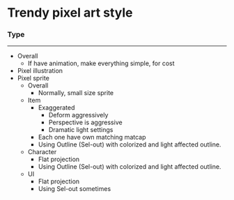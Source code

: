 # Trendy pixel art style
### Type
---
- Overall
	- If have animation, make everything simple, for cost
- Pixel illustration
- Pixel sprite
	- Overall
		- Normally, small size sprite
	- Item
		- Exaggerated
			- Deform aggressively
			- Perspective is aggressive
			- Dramatic light settings
		- Each one have own matching matcap
		- Using Outline (Sel-out) with colorized and light affected outline.
	- Character
		- Flat projection
		- Using Outline (Sel-out) with colorized and light affected outline.
	- UI
		- Flat projection
		- Using Sel-out sometimes
